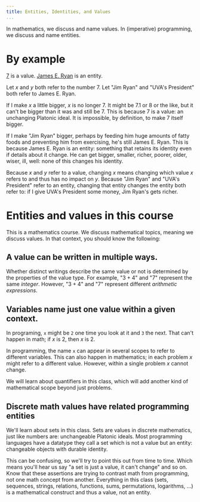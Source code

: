 ```yaml
---
title: Entities, Identities, and Values
...
```


In mathematics, we discuss and name values.
In (imperative) programming, we discuss and name entities.

# By example

[7](https://en.wikipedia.org/wiki/7) is a value.
[James E. Ryan](https://en.wikipedia.org/wiki/James_E._Ryan_%28educator%29) is an entity.

Let $x$ and $y$ both refer to the number 7.
Let "Jim Ryan" and "UVA's President" both refer to James E. Ryan.

If I make $x$ a little bigger, $x$ is no longer 7.
It might be 7.1 or 8 or the like, but it can't be bigger than it was and still be 7.
This is because 7 is a value: an unchanging Platonic ideal.
It is impossible, by definition, to make 7 itself bigger.

If I make "Jim Ryan" bigger,
perhaps by feeding him huge amounts of fatty foods and preventing him from exercising,
he's still James E. Ryan.
This is because James E. Ryan is an entity:
something that retains its identity even if details about it change.
He can get bigger, smaller, richer, poorer, older, wiser, ill, well: none of this changes his identity.

Because $x$ and $y$ refer to a value,
changing $x$ means changing which value $x$ refers to and thus has no impact on $y$.
Because  "Jim Ryan" and "UVA's President" refer to an entity,
changing that entity changes the entity both refer to:
if I give UVA's President some money, Jim Ryan's gets richer.

# Entities and values in this course

This is a mathematics course.
We discuss mathematical topics, meaning we discuss values.
In that context, you should know the following:

## A value can be written in multiple ways.

Whether distinct writings describe the same value or not
is determined by the properties of the value type.
For example, "$3+4$" and "$7$" represent the same *integer*.
However, "$3+4$" and "$7$" represent different *arithmetic expressions*.

## Variables name just one value within a given context.

In programing, `x` might be `2` one time you look at it and `3` the next.
That can't happen in math; if $x$ is $2$, then $x$ is $2$.

In programming, the name `x` can appear in several scopes to refer to different variables.
This can also happen in mathematics; in each problem $x$ might refer to a different value.
However, within a single problem $x$ cannot change.

We will learn about quantifiers in this class, which will add another kind of mathematical scope beyond just problems.

## Discrete math values have related programming entities

We'll learn about sets in this class.
Sets are values in discrete mathematics, just like numbers are:
unchangeable Platonic ideals.
Most programming languages have a datatype they call a set
which is not a value but an entity:
changeable objects with durable identity.

This can be confusing, so we'll try to point this out from time to time.
Which means you'll hear us say "a set is just a value, it can't change"
and so on.
Know that these assertions are trying to contrast math from programming,
not one math concept from another.
Everything in this class (sets, sequences, strings, relations, functions, sums, permutations, logarithms, ...) is a mathematical construct
and thus a value, not an entity.

